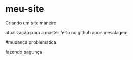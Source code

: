 # meu-site

Criando um site maneiro

atualização para a master feito no github apos mesclagem

#mudança problematica

fazendo bagunça
